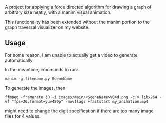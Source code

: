 A project for applying a force directed algorithm for drawing a graph of arbitrary size neatly, 
with a manim visual animation. 

This functionality has been extended without the manim portion to the graph traversal visualizer on my website. 

## Usage

For some reason, I am unable to actually get a video to generate automatically

In the meantime, commands to run:

```manim -g filename.py SceneName```

To generate the images, then

```
ffmpeg -framerate 30 -i images/main/<SceneName>%04d.png -c:v libx264 -vf "fps=30,format=yuv420p" -movflags +faststart my_animation.mp4
```

might need to change the digit specification if there are too many image files for 4 values.
